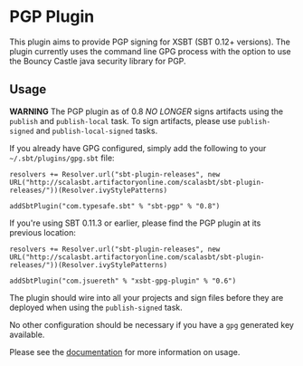 # PGP Plugin

This plugin aims to provide PGP signing for XSBT (SBT 0.12+ versions).  The plugin currently uses the command line GPG process with the option to use the Bouncy Castle java security library for PGP. 

## Usage

**WARNING** The PGP plugin as of 0.8 *NO LONGER* signs artifacts using the `publish` and `publish-local` task.  To sign artifacts, please use `publish-signed` and `publish-local-signed` tasks.



If you already have GPG configured, simply add the following to your `~/.sbt/plugins/gpg.sbt` file:

    resolvers += Resolver.url("sbt-plugin-releases", new URL("http://scalasbt.artifactoryonline.com/scalasbt/sbt-plugin-releases/"))(Resolver.ivyStylePatterns)
    
    addSbtPlugin("com.typesafe.sbt" % "sbt-pgp" % "0.8")


If you're using SBT 0.11.3 or earlier, please find the PGP plugin at its previous location:

    resolvers += Resolver.url("sbt-plugin-releases", new URL("http://scalasbt.artifactoryonline.com/scalasbt/sbt-plugin-releases/"))(Resolver.ivyStylePatterns)
 
    addSbtPlugin("com.jsuereth" % "xsbt-gpg-plugin" % "0.6")

The plugin should wire into all your projects and sign files before they are deployed when using the `publish-signed` task.

No other configuration should be necessary if you have a `gpg` generated key available.

Please see the [documentation](http://scala-sbt.org/sbt-pgp) for more information on usage.
